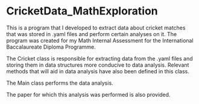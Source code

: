 # CricketData_MathExploration

This is a program that I developed to extract data about cricket matches that was stored in .yaml files and perform certain analyses on it. The program was created for my Math Internal Assessment for the International Baccalaureate Diploma Programme. 

The Cricket class is responsible for extracting data from the .yaml files and storing them in data structures more conducive to data analysis. Relevant methods that will aid in data analysis have also been defined in this class.

The Main class performs the data analysis. 

The paper for which this analysis was performed is also provided. 
